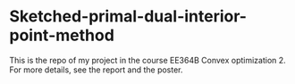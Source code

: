 # Sketched-primal-dual-interior-point-method
This is the repo of my project in the course EE364B Convex optimization 2. 
For more details, see the report and the poster.
